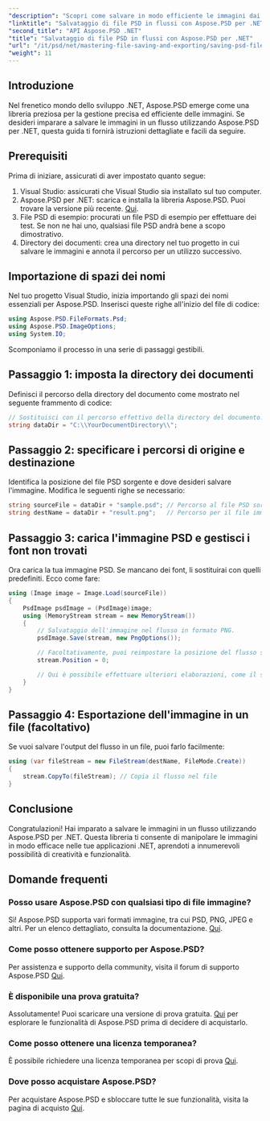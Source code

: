 ```yaml
---
"description": "Scopri come salvare in modo efficiente le immagini dai file PSD ai flussi utilizzando Aspose.PSD per .NET. Questa guida completa e dettagliata illustra prerequisiti, codici e tecniche."
"linktitle": "Salvataggio di file PSD in flussi con Aspose.PSD per .NET"
"second_title": "API Aspose.PSD .NET"
"title": "Salvataggio di file PSD in flussi con Aspose.PSD per .NET"
"url": "/it/psd/net/mastering-file-saving-and-exporting/saving-psd-files-to-streams/"
"weight": 11
---
```


## Introduzione

Nel frenetico mondo dello sviluppo .NET, Aspose.PSD emerge come una libreria preziosa per la gestione precisa ed efficiente delle immagini. Se desideri imparare a salvare le immagini in un flusso utilizzando Aspose.PSD per .NET, questa guida ti fornirà istruzioni dettagliate e facili da seguire.

## Prerequisiti

Prima di iniziare, assicurati di aver impostato quanto segue:

1. Visual Studio: assicurati che Visual Studio sia installato sul tuo computer.
2. Aspose.PSD per .NET: scarica e installa la libreria Aspose.PSD. Puoi trovare la versione più recente. [Qui](https://releases.aspose.com/psd/net/).
3. File PSD di esempio: procurati un file PSD di esempio per effettuare dei test. Se non ne hai uno, qualsiasi file PSD andrà bene a scopo dimostrativo.
4. Directory dei documenti: crea una directory nel tuo progetto in cui salvare le immagini e annota il percorso per un utilizzo successivo.

## Importazione di spazi dei nomi

Nel tuo progetto Visual Studio, inizia importando gli spazi dei nomi essenziali per Aspose.PSD. Inserisci queste righe all'inizio del file di codice:

```csharp
using Aspose.PSD.FileFormats.Psd;
using Aspose.PSD.ImageOptions;
using System.IO;
```

Scomponiamo il processo in una serie di passaggi gestibili.

## Passaggio 1: imposta la directory dei documenti

Definisci il percorso della directory del documento come mostrato nel seguente frammento di codice:

```csharp
// Sostituisci con il percorso effettivo della directory del documento.
string dataDir = "C:\\YourDocumentDirectory\\";
```

## Passaggio 2: specificare i percorsi di origine e destinazione

Identifica la posizione del file PSD sorgente e dove desideri salvare l'immagine. Modifica le seguenti righe se necessario:

```csharp
string sourceFile = dataDir + "sample.psd"; // Percorso al file PSD sorgente
string destName = dataDir + "result.png";   // Percorso per il file immagine di output
```

## Passaggio 3: carica l'immagine PSD e gestisci i font non trovati

Ora carica la tua immagine PSD. Se mancano dei font, li sostituirai con quelli predefiniti. Ecco come fare:

```csharp
using (Image image = Image.Load(sourceFile))
{
    PsdImage psdImage = (PsdImage)image;
    using (MemoryStream stream = new MemoryStream())
    {
        // Salvataggio dell'immagine nel flusso in formato PNG.
        psdImage.Save(stream, new PngOptions());

        // Facoltativamente, puoi reimpostare la posizione del flusso se necessario
        stream.Position = 0;

        // Qui è possibile effettuare ulteriori elaborazioni, come il salvataggio in un file o l'invio tramite una rete.
    }
}
```

## Passaggio 4: Esportazione dell'immagine in un file (facoltativo)

Se vuoi salvare l'output del flusso in un file, puoi farlo facilmente:

```csharp
using (var fileStream = new FileStream(destName, FileMode.Create))
{
    stream.CopyTo(fileStream); // Copia il flusso nel file
}
```

## Conclusione

Congratulazioni! Hai imparato a salvare le immagini in un flusso utilizzando Aspose.PSD per .NET. Questa libreria ti consente di manipolare le immagini in modo efficace nelle tue applicazioni .NET, aprendoti a innumerevoli possibilità di creatività e funzionalità.

## Domande frequenti

### Posso usare Aspose.PSD con qualsiasi tipo di file immagine?
Sì! Aspose.PSD supporta vari formati immagine, tra cui PSD, PNG, JPEG e altri. Per un elenco dettagliato, consulta la documentazione. [Qui](https://reference.aspose.com/psd/net/).

### Come posso ottenere supporto per Aspose.PSD?
Per assistenza e supporto della community, visita il forum di supporto Aspose.PSD [Qui](https://forum.aspose.com/c/psd/34).

### È disponibile una prova gratuita?
Assolutamente! Puoi scaricare una versione di prova gratuita. [Qui](https://releases.aspose.com/) per esplorare le funzionalità di Aspose.PSD prima di decidere di acquistarlo.

### Come posso ottenere una licenza temporanea?
È possibile richiedere una licenza temporanea per scopi di prova [Qui](https://purchase.conholdate.com/temporary-license/).

### Dove posso acquistare Aspose.PSD?
Per acquistare Aspose.PSD e sbloccare tutte le sue funzionalità, visita la pagina di acquisto [Qui](https://purchase.conholdate.com/buy).